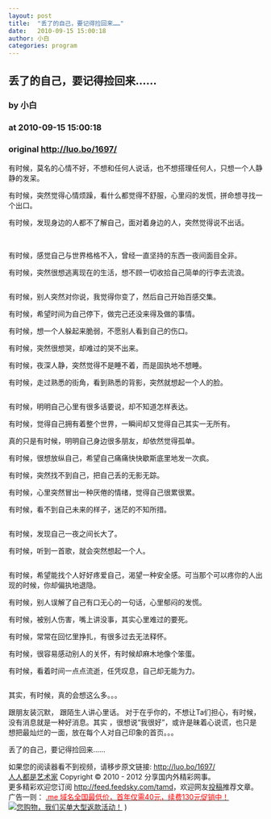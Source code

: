 ```yaml
---
layout: post
title:  "丢了的自己，要记得捡回来……"
date:   2010-09-15 15:00:18
author: 小白
categories: program
---
```


## 丢了的自己，要记得捡回来……
### by 小白
### at 2010-09-15 15:00:18
### original <http://luo.bo/1697/>

<p>有时候，莫名的心情不好，不想和任何人说话，也不想搭理任何人，只想一个人静静的发呆。</p><p>有时候，突然觉得心情烦躁，看什么都觉得不舒服，心里闷的发慌，拼命想寻找一个出口。</p><p>有时候，发现身边的人都不了解自己，面对着身边的人，突然觉得说不出话。</p><p><span></span><br> <p>有时候，感觉自己与世界格格不入，曾经一直坚持的东西一夜间面目全非。</p><p>有时候，突然很想逃离现在的生活，想不顾一切收拾自己简单的行李去流浪。</p><p><img src="http://dulei.si/files/824732c4769484327c4cc938791a4cba.jpg" alt=""></p><p>有时候，别人突然对你说，我觉得你变了，然后自己开始百感交集。</p><p>有时候，希望时间为自己停下，做完己还没来得及做的事情。</p><p>有时候，想一个人躲起来脆弱，不愿别人看到自己的伤口。</p><p>有时候，突然很想哭，却难过的哭不出来。</p><p>有时候，夜深人静，突然觉得不是睡不着，而是固执地不想睡。</p><p>有时候，走过熟悉的街角，看到熟悉的背影，突然就想起一个人的脸。</p><p><img src="http://dulei.si/files/c35330b9aca787d71cefe09250f40495.jpg" alt=""></p><p>有时候，明明自己心里有很多话要说，却不知道怎样表达。</p><p>有时候，觉得自己拥有着整个世界，一瞬间却又觉得自己其实一无所有。</p><p>真的只是有时候，明明自己身边很多朋友，却依然觉得孤单。</p><p>有时候，很想放纵自己，希望自己痛痛快快歇斯底里地发一次疯。</p><p>有时候，突然找不到自己，把自己丢的无影无踪。</p><p>有时候，心里突然冒出一种厌倦的情绪，觉得自己很累很累。</p><p>有时候，看不到自己未来的样子，迷茫的不知所措。</p><p><img src="http://dulei.si/files/42eee88691b9bc7e07caf3d49ec74822.jpg" alt=""></p><p>有时候，发现自己一夜之间长大了。</p><p>有时候，听到一首歌，就会突然想起一个人。</p><p><img src="http://dulei.si/files/48719f83a74ac57bac05f8d4a017f60f.jpg" alt=""></p><p>有时候，希望能找个人好好疼爱自己，渴望一种安全感。可当那个可以疼你的人出现的时候，你却偏执地退隐。</p><p>有时候，别人误解了自己有口无心的一句话，心里郁闷的发慌。</p><p>有时候，被别人伤害，嘴上讲没事，其实心里难过的要死。</p><p>有时候，常常在回忆里挣扎，有很多过去无法释怀。</p><p>有时候，很容易感动别人的关怀，有时候却麻木地像个笨蛋。</p><p>有时候，看着时间一点点流逝，任凭叹息，自己却无能为力。</p><p><img src="http://dulei.si/files/0e10bd7c5ad236809505eff23356edc8.jpg" alt=""></p><p>其实，有时候，真的会想这么多。。。</p><p>跟朋友装沉默，   跟陌生人讲心里话。 对于在乎你的，不想让Ta们担心，有时候，没有消息就是一种好消息。其实   ，很想说“我很好”，或许是昧着心说谎，也只是想把最灿烂的一面，放在每个人对自己印象的首页。。。</p><p>丢了的自己，要记得捡回来……</p><p>如果您的阅读器看不到视频，请移步原文链接: <a href="http://luo.bo/1697/">http://luo.bo/1697/</a> <br> <a href="http://luo.bo/">人人都是艺术家</a> Copyright ©   2010 - 2012 分享国内外精彩网事。<br> 更多精彩欢迎您订阅 <a href="http://feed.feedsky.com/tamd">http://feed.feedsky.com/tamd</a>，欢迎网友<a href="http://luo.bo/delivery/">投稿</a>推荐文章。<br> 广告一则： <a href="http://zi.mu/domain"><font color="red">.me 域名全国最低价，首年仅需40元，续费130元促销中！</font></a><br> <a href="http://8.nf/1ww" title="您购物，我们买单大型返款活动！"><img src="http://dulei.si/files/d31ce66350773894f74b3b7a68258321.gif" alt="您购物，我们买单大型返款活动！" title="您购物，我们买单大型返款活动！" border="0"></a> )</p></p>